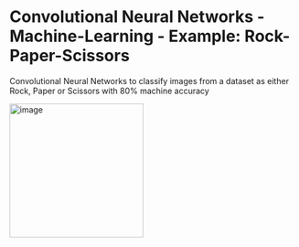 # Convolutional Neural Networks - Machine-Learning - Example:  Rock-Paper-Scissors
Convolutional Neural Networks to classify images from a dataset as either Rock, Paper or Scissors with 80% machine accuracy

<img width="234" alt="image" src="https://user-images.githubusercontent.com/90579801/137851479-46f50dcf-beed-4389-92de-d1e282f69dcd.PNG">


